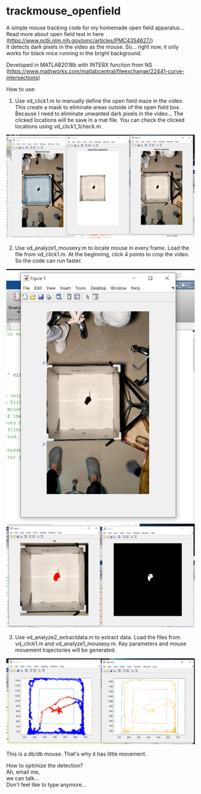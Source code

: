 # trackmouse_openfield
A simple mouse tracking code for my homemade open field apparatus... Read more about open field test in here (https://www.ncbi.nlm.nih.gov/pmc/articles/PMC4354627/)  
It detects dark pixels in the video as the mouse. So... right now, it only works for black mice running in the bright background.  
  
Developed in MATLAB2018b with INTERX function from NS (https://www.mathworks.com/matlabcentral/fileexchange/22441-curve-intersections)  
  
How to use:
1. Use vd_click1.m to manually define the open field maze in the video. This create a mask to eliminate areas outside of the open field box. Because I need to eliminate unwanted dark pixels in the video... The clicked locations will be save in a mat file. You can check the clicked locations using vd_click1_1check.m.

 <img src="pics/1.png">  

2. Use vd_analyze1_mousexy.m to locate mouse in every frame. Load the file from vd_click1.m. At the beginning, click 4 points to crop the video. So the code can run faster.  

 <img src="pics/2.png">  
 <img src="pics/3.png">  


3. Use vd_analyze2_extractdata.m to extract data. Load the files from vd_click1.m and vd_analyze1_mousexy.m. Key parameters and mouse movement trajectories will be generated.  

 <img src="pics/4.png">  

This is a db/db mouse. That's why it has little movement.  

How to optimize the detection?  
Ah, email me,  
we can talk...  
Don't feel like to type anymore...

